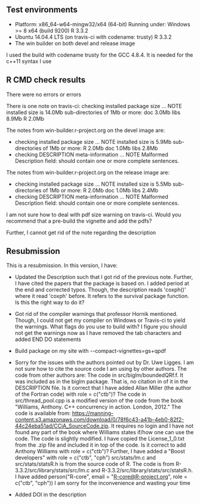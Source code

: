 ## Test environments
* Platform: x86_64-w64-mingw32/x64 (64-bit)
  Running under: Windows >= 8 x64 (build 9200)
  R 3.3.2
* Ubuntu 14.04.4 LTS (on travis-ci with codename: trusty)
  R 3.3.2
* The win builder on both devel and release image
  
I used the build with codename trusty for the GCC 4.8.4. It is needed for the c++11 syntax I use

## R CMD check results
There were no errors or errors 

There is one note on travis-ci:
checking installed package size ... NOTE
  installed size is 14.0Mb
  sub-directories of 1Mb or more:
    doc    3.0Mb
    libs   8.9Mb
    R      2.0Mb

The notes from win-builder.r-project.org on the devel image are:
* checking installed package size ... NOTE
  installed size is  5.9Mb
  sub-directories of 1Mb or more:
    R      2.0Mb
    doc    1.0Mb
    libs   2.8Mb
* checking DESCRIPTION meta-information ... NOTE
Malformed Description field: should contain one or more complete sentences.

The notes from win-builder.r-project.org on the release image are:
* checking installed package size ... NOTE
  installed size is  5.5Mb
  sub-directories of 1Mb or more:
    R      2.0Mb
    doc    1.0Mb
    libs   2.4Mb
* checking DESCRIPTION meta-information ... NOTE
Malformed Description field: should contain one or more complete sentences.

I am not sure how to deal with pdf size warning on travis-ci. Would you recommend that a pre-build the vignette and add the pdfs? 

Further, I cannot get rid of the note regarding the description

## Resubmission
This is a resubmission. In this version, I have:

* Updated the Description such that I got rid of the previous note. Further, I have cited the papers that the package is based on. I added period at the end and corrected typos. Though, the description reads 'coxph()' where it read 'coxph' before. It refers to the survival package function. Is this the right way to do it?   

* Got rid of the compiler warnings that professor Hornik mentioned. Though, I could not get my compiler on Windows or Travis-ci to yield the warnings. What flags do you use to build with? I figure you should not get the warnings now as I have removed the tab characters and added END DO statements

* Build package on my site with --compact-vignettes=gs+qpdf

* Sorry for the issues with the authors pointed out by Dr. Uwe Ligges. I am not sure how to cite the source code I am using by other authors. The code from other authors are: 
  The code in src/biglm/boundedQRf.f. It was included as in the biglm package. That is, no citation in of it in the DESCRIPTION file. Is it correct that I have added Allan Miller (the author of the Fortran code) with role = c("ctb")?
  The code in src/thread_pool.cpp is a modified version of the code from the book "Williams, Anthony. C++ concurrency in action. London, 2012." The code is available from: https://manning-content.s3.amazonaws.com/download/0/78f6c43-a41b-4eb0-82f2-44c24eba51ad/CCiA_SourceCode.zip. It requires no login and I have not found any part of the book where Williams states if/how one can use the code. The code is slightly modified. I have copied the License_1_0.txt from the .zip file and included it in top of the code. Is it correct to add Anthony Williams with role = c("ctb")? Further, I have added a "Boost developers" with role = c("ctb", "cph") 
  src/stats/lm.c and src/stats/statsR.h is from the source code of R. The code is from R-3.3.2/src/library/stats/src/lm.c and R-3.3.2/src/library/stats/src/statsR.h. I have added person("R-core", email = "R-core@R-project.org", role = c("ctb", "cph"))
  I am sorry for the inconvenience and wasting your time
  
* Added DOI in the description

